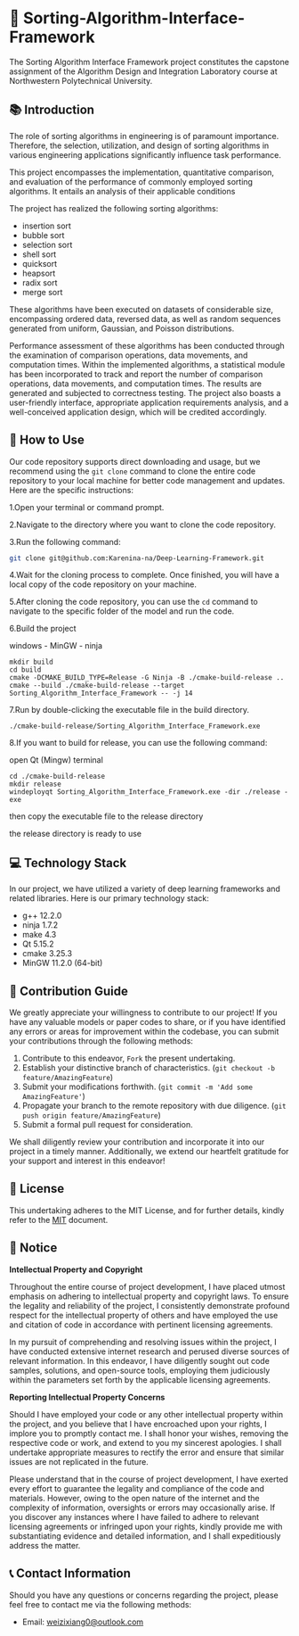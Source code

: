 # 🎉 Sorting-Algorithm-Interface-Framework

The Sorting Algorithm Interface Framework project constitutes the capstone assignment of the Algorithm Design and Integration Laboratory course at Northwestern Polytechnical University.

## 📚 Introduction

The role of sorting algorithms in engineering is of paramount importance. Therefore, the selection, utilization, and design of sorting algorithms in various engineering applications significantly influence task performance.

This project encompasses the implementation, quantitative comparison, and evaluation of the performance of commonly employed sorting algorithms. It entails an analysis of their applicable conditions

The project has realized the following sorting algorithms:

- insertion sort
- bubble sort
- selection sort
- shell sort
- quicksort
- heapsort
- radix sort
- merge sort

These algorithms have been executed on datasets of considerable size, encompassing ordered data, reversed data, as well as random sequences generated from uniform, Gaussian, and Poisson distributions.

Performance assessment of these algorithms has been conducted through the examination of comparison operations, data movements, and computation times. Within the implemented algorithms, a statistical module has been incorporated to track and report the number of comparison operations, data movements, and computation times. The results are generated and subjected to correctness testing. The project also boasts a user-friendly interface, appropriate application requirements analysis, and a well-conceived application design, which will be credited accordingly.

## 🚀 How to Use

Our code repository supports direct downloading and usage, but we recommend using the `git clone` command to clone the entire code repository to your local machine for better code management and updates. Here are the specific instructions:

1.Open your terminal or command prompt.

2.Navigate to the directory where you want to clone the code repository.

3.Run the following command:

```bash
git clone git@github.com:Karenina-na/Deep-Learning-Framework.git
```

4.Wait for the cloning process to complete. Once finished, you will have a local copy of the code repository on your machine.

5.After cloning the code repository, you can use the `cd` command to navigate to the specific folder of the model and run the code.

6.Build the project

windows - MinGW - ninja

```terminal
mkdir build
cd build
cmake -DCMAKE_BUILD_TYPE=Release -G Ninja -B ./cmake-build-release ..
cmake --build ./cmake-build-release --target Sorting_Algorithm_Interface_Framework -- -j 14
```

7.Run by double-clicking the executable file in the build directory.

```terminal
./cmake-build-release/Sorting_Algorithm_Interface_Framework.exe
```

8.If you want to build for release, you can use the following command:

open Qt (Mingw) terminal

```terminal
cd ./cmake-build-release
mkdir release
windeployqt Sorting_Algorithm_Interface_Framework.exe -dir ./release -exe
```

then copy the executable file to the release directory

the release directory is ready to use

## 💻 Technology Stack

In our project, we have utilized a variety of deep learning frameworks and related libraries. Here is our primary technology stack:

- g++   12.2.0
- ninja 1.7.2
- make  4.3
- Qt    5.15.2
- cmake 3.25.3
- MinGW 11.2.0 (64-bit)

## 🤝 Contribution Guide

We greatly appreciate your willingness to contribute to our project! If you have any valuable models or paper codes to share, or if you have identified any errors or areas for improvement within the codebase, you can submit your contributions through the following methods:

1. Contribute to this endeavor, `Fork` the present undertaking.
2. Establish your distinctive branch of characteristics. (`git checkout -b feature/AmazingFeature`)
3. Submit your modifications forthwith. (`git commit -m 'Add some AmazingFeature'`)
4. Propagate your branch to the remote repository with due diligence. (`git push origin feature/AmazingFeature`)
5. Submit a formal pull request for consideration.

We shall diligently review your contribution and incorporate it into our project in a timely manner. Additionally, we extend our heartfelt gratitude for your support and interest in this endeavor!

## 📝 License

This undertaking adheres to the MIT License, and for further details, kindly refer to the [MIT](https://choosealicense.com/licenses/mit/) document.

## 📧 Notice

**Intellectual Property and Copyright**

Throughout the entire course of project development, I have placed utmost emphasis on adhering to intellectual property and copyright laws. To ensure the legality and reliability of the project, I consistently demonstrate profound respect for the intellectual property of others and have employed the use and citation of code in accordance with pertinent licensing agreements.

In my pursuit of comprehending and resolving issues within the project, I have conducted extensive internet research and perused diverse sources of relevant information. In this endeavor, I have diligently sought out code samples, solutions, and open-source tools, employing them judiciously within the parameters set forth by the applicable licensing agreements.

**Reporting Intellectual Property Concerns**

Should I have employed your code or any other intellectual property within the project, and you believe that I have encroached upon your rights, I implore you to promptly contact me. I shall honor your wishes, removing the respective code or work, and extend to you my sincerest apologies. I shall undertake appropriate measures to rectify the error and ensure that similar issues are not replicated in the future.

Please understand that in the course of project development, I have exerted every effort to guarantee the legality and compliance of the code and materials. However, owing to the open nature of the internet and the complexity of information, oversights or errors may occasionally arise. If you discover any instances where I have failed to adhere to relevant licensing agreements or infringed upon your rights, kindly provide me with substantiating evidence and detailed information, and I shall expeditiously address the matter.

## 📞 Contact Information

Should you have any questions or concerns regarding the project, please feel free to contact me via the following methods:

- Email: weizixiang0@outlook.com